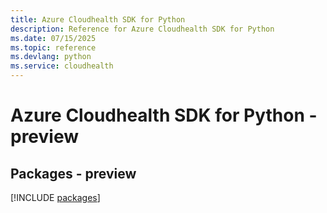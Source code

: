 ```yaml
---
title: Azure Cloudhealth SDK for Python
description: Reference for Azure Cloudhealth SDK for Python
ms.date: 07/15/2025
ms.topic: reference
ms.devlang: python
ms.service: cloudhealth
---
```

# Azure Cloudhealth SDK for Python - preview
## Packages - preview
[!INCLUDE [packages](cloudhealth-index.md)]
